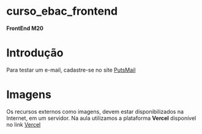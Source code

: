 # curso_ebac_frontend
**FrontEnd M20**

# Introdução

Para testar um e-mail, cadastre-se no site 
[PutsMail](https://putsmail.com/)

# Imagens

Os recursos externos como imagens, devem estar disponibilizados na Internet, em um servidor. Na aula utilizamos a plataforma **Vercel** disponível no link 
[Vercel](https://vercel.com/)